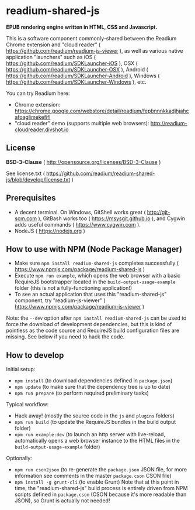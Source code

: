 # readium-shared-js

**EPUB rendering engine written in HTML, CSS and Javascript.**

This is a software component commonly-shared between the Readium Chrome extension and "cloud reader" ( https://github.com/readium/readium-js-viewer ),
as well as various native application "launchers" such as iOS ( https://github.com/readium/SDKLauncher-iOS ),
OSX ( https://github.com/readium/SDKLauncher-OSX ),
Android ( https://github.com/readium/SDKLauncher-Android ),
Windows ( https://github.com/readium/SDKLauncher-Windows ), etc.

You can try Readium here:

* Chrome extension: https://chrome.google.com/webstore/detail/readium/fepbnnnkkadjhjahcafoaglimekefifl
* "cloud reader" demo (supports multiple web browsers): http://readium-cloudreader.divshot.io


## License

**BSD-3-Clause** ( http://opensource.org/licenses/BSD-3-Clause )

See license.txt ( https://github.com/readium/readium-shared-js/blob/develop/license.txt )


## Prerequisites

* A decent terminal. On Windows, GitShell works great ( http://git-scm.com ), GitBash works too ( https://msysgit.github.io ), and Cygwin adds useful commands ( https://www.cygwin.com ).
* NodeJS ( https://nodejs.org )

## How to use with NPM (Node Package Manager)

* Make sure `npm install readium-shared-js` completes successfully ( https://www.npmjs.com/package/readium-shared-js )
* Execute `npm run example`, which opens the web browser with a basic RequireJS bootstrapper located in the `build-output-usage-example` folder (this is *not* a fully-functioning application!)
* To see an actual application that uses this "readium-shared-js" component, try "readium-js-viewer" ( https://www.npmjs.com/package/readium-js-viewer )

Note: the `--dev` option after `npm install readium-shared-js` can be used to force the download of development dependencies,
but this is kind of pointless as the code source and RequireJS build configuration files are missing.
See below if you need to hack the code.


## How to develop

Initial setup:

* `npm install` (to download dependencies defined in `package.json`)
* `npm update` (to make sure that the dependency tree is up to date)
* `npm run prepare` (to perform required preliminary tasks)

Typical workflow:

* Hack away! (mostly the source code in the `js` and `plugins` folders)
* `npm run build` (to update the RequireJS bundles in the build output folder)
* `npm run example:dev` (to launch an http server with live-reload, automatically opens a web browser instance to the HTML files in the `build-output-usage-example` folder)

Optionally:

* `npm run cson2json` (to re-generate the `package.json` JSON file, for more information see comments in the master `package.cson` CSON file)
* `npm install -g grunt-cli` (to enable Grunt) Note that at this point in time, the "readium-shared-js" build process is entirely driven from NPM scripts defined in `package.cson` (CSON because it's more readable than JSON), so Grunt is actually not needed!

